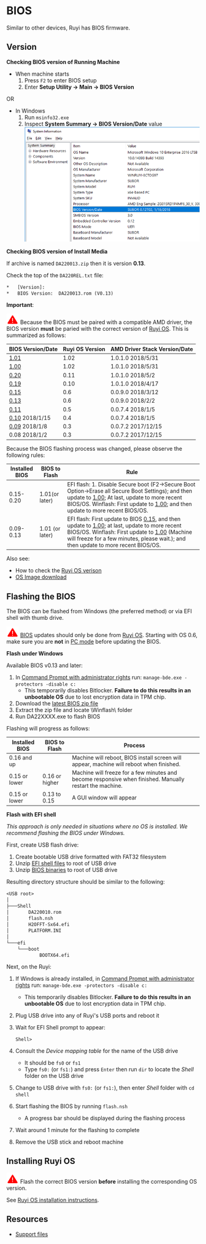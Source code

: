 # BIOS

Similar to other devices, Ruyi has BIOS firmware.

## Version

__Checking BIOS version of Running Machine__

- When machine starts
    1. Press `F2` to enter BIOS setup
    1. Enter __Setup Utility -> Main -> BIOS Version__

OR

- In Windows
    1. Run `msinfo32.exe`
    1. Inspect __System Summary -> BIOS Version/Date__ value  
    ![](/docs/img/msinfo32_bios.png)

__Checking BIOS version of Install Media__

If archive is named `DA220013.zip` then it is version __0.13__.

Check the top of the `DA220REL.txt` file:
```
*   [Version]:
*   BIOS Version:  DA220013.rom (V0.13)
```

__Important__:

![](/docs/img/warning.png) Because the BIOS must be paired with a compatible AMD driver, the BIOS version __must__ be paried with the correct version of [Ruyi OS](os.md).  This is summarized as follows:  

| BIOS Version/Date | Ruyi OS Version | AMD Driver Stack Version/Date
|-|-|-
| [1.01](https://bitbucket.org/playruyi/support/raw/master/files/bios/DA220101.zip) | 1.02 | 1.0.1.0 2018/5/31
| [1.00](https://bitbucket.org/playruyi/support/raw/master/files/bios/DA220100.zip) | 1.02 | 1.0.1.0 2018/5/31
| [0.20](https://bitbucket.org/playruyi/support/raw/master/files/bios/DA220020.zip) | 0.11 | 1.0.1.0 2018/5/2
| [0.19](https://bitbucket.org/playruyi/support/raw/master/files/bios/DA220019.zip) | 0.10 | 1.0.1.0 2018/4/17
| [0.15](https://bitbucket.org/playruyi/support/raw/master/files/bios/DA220015.zip) | 0.6 | 0.0.9.0 2018/3/12
| [0.13](https://bitbucket.org/playruyi/support/raw/master/files/bios/DA220013.zip) | 0.6 | 0.0.9.0 2018/2/2
| [0.11](https://bitbucket.org/playruyi/support/raw/master/files/bios/DA220011.zip) | 0.5 | 0.0.7.4 2018/1/5     
| [0.10](https://bitbucket.org/playruyi/support/raw/master/files/bios/DA220010.zip) 2018/1/15 | 0.4 | 0.0.7.4 2018/1/5
| [0.09](https://bitbucket.org/playruyi/support/raw/master/files/bios/DA220009.zip) 2018/1/8 | 0.3 | 0.0.7.2 2017/12/15
| 0.08 2018/1/2 | 0.3 | 0.0.7.2 2017/12/15

Because the BIOS flashing process was changed, please observe the following rules:  

| Installed BIOS | BIOS to Flash | Rule
|-|-|-
0.15-0.20 | 1.01(or later) | EFI flash: 1. Disable Secure boot (F2->Secure Boot Option->Erase all Secure Boot Settings); and then update to [1.00](https://bitbucket.org/playruyi/support/raw/master/files/bios/DA220100.zip); At last, update to more recent BIOS/OS. Winflash: First update to [1.00](https://bitbucket.org/playruyi/support/raw/master/files/bios/DA220100.zip); and then update to more recent BIOS/OS.     
| 0.09-0.13 | 1.01 (or later) | EFI flash: First update to BIOS [0.15](https://bitbucket.org/playruyi/support/raw/master/files/bios/DA220015.zip), and then update to [1.00](https://bitbucket.org/playruyi/support/raw/master/files/bios/DA220100.zip); at last, update to more recent BIOS/OS. Winflash: First update to [1.00](https://bitbucket.org/playruyi/support/raw/master/files/bios/DA220100.zip) (Machine will freeze for a few minutes, please wait.);  and then update to more recent BIOS/OS.



Also see:

- How to check the [Ruyi OS verison](os.md#Version)
- [OS Image download](http://dev.playruyi.com/uservices)

## Flashing the BIOS

The BIOS can be flashed from Windows (the preferred method) or via EFI shell with thumb drive.

![](/docs/img/warning.png) [BIOS](bios.md) updates should only be done from [Ruyi OS](os.md).  Starting with OS 0.6, make sure you are __not__ in [PC mode](pc_mode.md) before updating the BIOS.

__Flash under Windows__

Available BIOS v0.13 and later:

1. In [Command Prompt with administrator rights](https://technet.microsoft.com/en-us/library/cc947813(v=ws.10).aspx) run: `manage-bde.exe -protectors -disable c:`
    - This temporarily disables Bitlocker.  __Failure to do this results in an unbootable OS__ due to lost encryption data in TPM chip.
1. Download the [latest BIOS zip file](https://bitbucket.org/playruyi/support/src/master/files/bios/)
1. Extract the zip file and locate \Winflash\ folder
1. Run DA22XXXX.exe to flash BIOS

Flashing will progress as follows:

| Installed BIOS | BIOS to Flash | Process
|-|-|-
| 0.16 and up | | Machine will reboot, BIOS install screen will appear, machine will reboot when finished.
| 0.15 or lower | 0.16 or higher | Machine will freeze for a few minutes and become responsive when finished.  Manually restart the machine.
| 0.15 or lower | 0.13 to 0.15 | A GUI window will appear

__Flash with EFI shell__

_This approach is only needed in situations where no OS is installed.  We recommend flashing the BIOS under Windows._

First, create USB flash drive:

1. Create bootable USB drive formatted with FAT32 filesystem
1. Unzip [EFI shell files](https://bitbucket.org/playruyi/support/raw/master/files/bios/efi.zip) to root of USB drive
1. Unzip [BIOS binaries](https://bitbucket.org/playruyi/support/src/master/files/bios/) to root of USB drive

Resulting directory structure should be similar to the following:
```
<USB root>
│
├───Shell
│       DA220010.rom
│       flash.nsh
│       H2OFFT-Sx64.efi
│       PLATFORM.INI
│
└───efi
    └───boot
            BOOTX64.efi
```

Next, on the Ruyi:

1. If Windows is already installed, in [Command Prompt with administrator rights](https://technet.microsoft.com/en-us/library/cc947813(v=ws.10).aspx) run: `manage-bde.exe -protectors -disable c:`
    - This temporarily disables Bitlocker.  __Failure to do this results in an unbootable OS__ due to lost encryption data in TPM chip.
1. Plug USB drive into any of Ruyi's USB ports and reboot it
1. Wait for EFI Shell prompt to appear:

       Shell>

1. Consult the _Device mapping table_ for the name of the USB drive
    - It should be `fs0` or `fs1`
    - Type `fs0:` (or `fs1:`) and press `Enter` then run `dir` to locate the _Shell_ folder on the USB drive
1. Change to USB drive with `fs0:` (or `fs1:`), then enter _Shell_ folder with `cd shell`
1. Start flashing the BIOS by running `flash.nsh`
    - A progress bar should be displayed during the flashing process
1. Wait around 1 minute for the flashing to complete
1. Remove the USB stick and reboot machine

## Installing Ruyi OS

![](/docs/img/warning.png) Flash the correct BIOS version __before__ installing the corresponding OS version.

See [Ruyi OS installation instructions](os.md#Installation).

## Resources

- [Support files](https://bitbucket.org/playruyi/support/src/master/files/)
